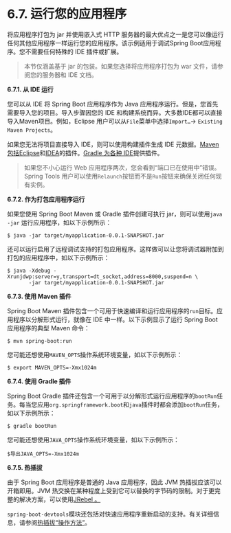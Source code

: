 # 6.7. 运行您的应用程序

将应用程序打包为 jar 并使用嵌入式 HTTP 服务器的最大优点之一是您可以像运行任何其他应用程序一样运行您的应用程序。该示例适用于调试Spring Boot应用程序。您不需要任何特殊的 IDE 插件或扩展。

> 本节仅涵盖基于 jar 的包装。如果您选择将应用程序打包为 war 文件，请参阅您的服务器和 IDE 文档。

**6.7.1. 从 IDE 运行**

您可以从 IDE 将 Spring Boot 应用程序作为 Java 应用程序运行。但是，您首先需要导入您的项目。导入步骤因您的 IDE 和构建系统而异。大多数IDE都可以直接导入Maven项目。例如，Eclipse 用户可以从`File`菜单中选择`Import…`→ `Existing Maven Projects`。

如果您无法将项目直接导入 IDE，则可以使用构建插件生成 IDE 元数据。[Maven 包括Eclipse](https://maven.apache.org/plugins/maven-eclipse-plugin/)和[IDEA](https://maven.apache.org/plugins/maven-idea-plugin/)的插件。[Gradle 为各种 IDE](https://docs.gradle.org/current/userguide/userguide.html)提供插件。

> 如果您不小心运行 Web 应用程序两次，您会看到“端口已在使用中”错误。Spring Tools 用户可以使用`Relaunch`按钮而不是`Run`按钮来确保关闭任何现有实例。

**6.7.2. 作为打包应用程序运行**

如果您使用 Spring Boot Maven 或 Gradle 插件创建可执行 jar，则可以使用`java -jar` 运行应用程序，如以下示例所示：

```
$ java -jar target/myapplication-0.0.1-SNAPSHOT.jar
```

还可以运行启用了远程调试支持的打包应用程序。这样做可以让您将调试器附加到打包的应用程序中，如以下示例所示：

```
$ java -Xdebug -Xrunjdwp:server=y,transport=dt_socket,address=8000,suspend=n \
       -jar target/myapplication-0.0.1-SNAPSHOT.jar
```

**6.7.3. 使用 Maven 插件**

Spring Boot Maven 插件包含一个可用于快速编译和运行应用程序的`run`目标。应用程序以分解形式运行，就像在 IDE 中一样。以下示例显示了运行 Spring Boot 应用程序的典型 Maven 命令：

```
$ mvn spring-boot:run
```

您可能还想使用`MAVEN_OPTS`操作系统环境变量，如以下示例所示：

```
$ export MAVEN_OPTS=-Xmx1024m
```

**6.7.4. 使用 Gradle 插件**

Spring Boot Gradle 插件还包含一个可用于以分解形式运行应用程序的`bootRun`任务。每当您应用`org.springframework.boot`和`java`插件时都会添加`bootRun`任务，如以下示例所示：

```
$ gradle bootRun
```

您可能还想使用`JAVA_OPTS`操作系统环境变量，如以下示例所示：

```
$导出JAVA_OPTS=-Xmx1024m
```

**6.7.5. 热插拔**

由于 Spring Boot 应用程序是普通的 Java 应用程序，因此 JVM 热插拔应该可以开箱即用。JVM 热交换在某种程度上受到它可以替换的字节码的限制。对于更完整的解决方案，可以使用[JRebel 。](https://www.jrebel.com/products/jrebel)

`spring-boot-devtools`模块还包括对快速应用程序重新启动的支持。有关详细信息，请参阅[热插拔“操作方法”](https://docs.spring.io/spring-boot/docs/current/reference/htmlsingle/#howto.hotswapping)。
